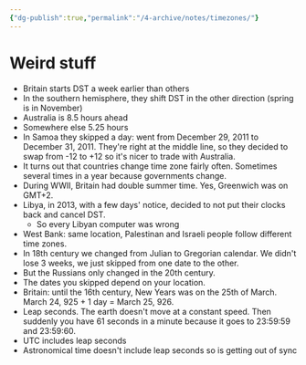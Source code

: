```yaml
---
{"dg-publish":true,"permalink":"/4-archive/notes/timezones/"}
---
```


# Weird stuff
- Britain starts DST a week earlier than others
- In the southern hemisphere, they shift DST in the other direction (spring is in November)
- Australia is 8.5 hours ahead
- Somewhere else 5.25 hours
- In Samoa they skipped a day: went from December 29, 2011 to December 31, 2011. They're right at the middle line, so they decided to swap from -12 to +12 so it's nicer to trade with Australia.
- It turns out that countries change time zone fairly often. Sometimes several times in a year because governments change.
- During WWII, Britain had double summer time. Yes, Greenwich was on GMT+2.
- Libya, in 2013, with a few days' notice, decided to not put their clocks back and cancel DST.
	- So every Libyan computer was wrong
- West Bank: same location, Palestinan and Israeli people follow different time zones.
- In 18th century we changed from Julian to Gregorian calendar. We didn't lose 3 weeks, we just skipped from one date to the other.
- But the Russians only changed in the 20th century.
- The dates you skipped depend on your location.
- Britain: until the 16th century, New Years was on the 25th of March. March 24, 925 + 1 day = March 25, 926.
- Leap seconds. The earth doesn't move at a constant speed. Then suddenly you have 61 seconds in a minute because it goes to 23:59:59 and 23:59:60.
- UTC includes leap seconds
- Astronomical time doesn't include leap seconds so is getting out of sync